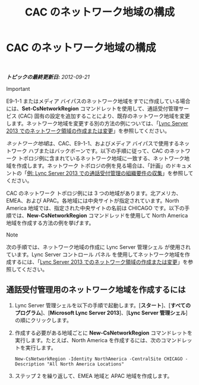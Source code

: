 ﻿---
title: CAC のネットワーク地域の構成
TOCTitle: CAC のネットワーク地域の構成
ms:assetid: ea3ff988-dd5a-4bc4-bec5-39a0fb09793a
ms:mtpsurl: https://technet.microsoft.com/ja-jp/library/Gg399051(v=OCS.15)
ms:contentKeyID: 48273918
ms.date: 05/19/2016
mtps_version: v=OCS.15
ms.translationtype: HT
---

# CAC のネットワーク地域の構成

 

_**トピックの最終更新日:** 2012-09-21_


> [!IMPORTANT]
> E9-1-1 またはメディア バイパスのネットワーク地域をすでに作成している場合には、<STRONG>Set-CsNetworkRegion</STRONG> コマンドレットを使用して、通話受付管理サービス (CAC) 固有の設定を追加することにより、既存のネットワーク地域を変更します。ネットワーク地域を変更する別の方法の例については、「<A href="lync-server-2013-create-or-modify-a-network-region.md">Lync Server 2013 でのネットワーク領域の作成または変更</A>」を参照してください。



*ネットワーク地域*は、CAC、E9-1-1、およびメディア バイパスで使用するネットワーク ハブまたはバックボーンです。以下の手順に従って、CAC のネットワーク トポロジ例に含まれているネットワーク地域に一致する、ネットワーク地域を作成します。ネットワーク トポロジの例を見る場合は、「計画」のドキュメントの「[例: Lync Server 2013 での通話受付管理の組織要件の収集](lync-server-2013-example-of-gathering-your-requirements-for-call-admission-control.md)」を参照してください。

CAC のネットワーク トポロジ例には 3 つの地域があります。北アメリカ、EMEA、および APAC。各地域には中央サイトが指定されています。North America 地域では、指定された中央サイトの名前は CHICAGO です。以下の手順では、**New-CsNetworkRegion** コマンドレッドを使用して North America 地域を作成する方法の例を挙げます。

> [!NOTE]
> 次の手順では、ネットワーク地域の作成に Lync Server 管理シェル が使用されています。Lync Server コントロール パネル を使用してネットワーク地域を作成するには、「<a href="lync-server-2013-create-or-modify-a-network-region.md">Lync Server 2013 でのネットワーク領域の作成または変更</a>」を参照してください。


## 通話受付管理用のネットワーク地域を作成するには

1.  Lync Server 管理シェルを以下の手順で起動します。\[**スタート**\]、\[**すべてのプログラム**\]、\[**Microsoft Lync Server 2013**\]、\[**Lync Server 管理シェル**\] の順にクリックします。

2.  作成する必要がある地域ごとに **New-CsNetworkRegion** コマンドレットを実行します。たとえば、North America を作成するには、次のコマンドレットを実行します。
    
        New-CsNetworkRegion -Identity NorthAmerica -CentralSite CHICAGO -Description "All North America Locations"

3.  ステップ 2 を繰り返して、EMEA 地域と APAC 地域を作成します。

